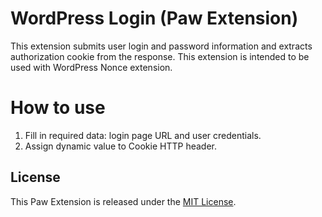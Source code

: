 # WordPress Login (Paw Extension)
This extension submits user login and password information and extracts authorization cookie 
from the response. This extension is intended to be used with WordPress Nonce extension.

# How to use
1. Fill in required data: login page URL and user credentials.
2. Assign dynamic value to Cookie HTTP header.

## License
This Paw Extension is released under the [MIT License](LICENSE).

